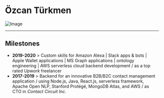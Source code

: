 # Özcan Türkmen

![Image](https://avatars1.githubusercontent.com/u/23320140?s=460&v=4)

---

## Milestones

* **2019-2020** > Custom skills for Amazon Alexa | Slack apps & bots | Apple Wallet applications | MS Graph applications | ontology engineering | AWS serverless cloud backend development / as a top rated *Upwork* freelancer
* **2017-2019** > Backend for an innovative B2B/B2C contact management application / using Node.js, Java, React.js, serverless framework, Apache Open NLP, Stanford Protégé, MongoDB Atlas, and AWS / as CTO in *Contact Circuit Inc.*
